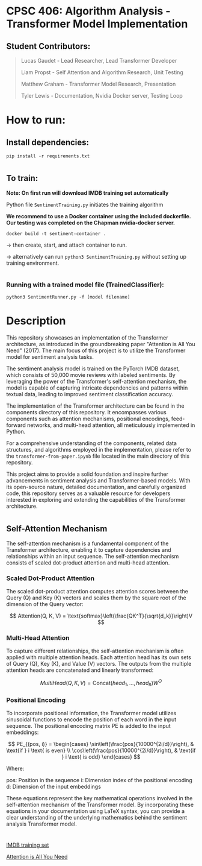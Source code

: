 # CPSC 406: Algorithm Analysis - Transformer Model Implementation

## Student Contributors:

> Lucas Gaudet - Lead Researcher, Lead Transformer Developer
>
> Liam Propst - Self Attention and Algorithm Research, Unit Testing
>
> Matthew Graham - Transformer Model Research, Presentation
>
> Tyler Lewis - Documentation, Nvidia Docker server, Testing Loop



# How to run:

## Install dependencies:

    pip install -r requirements.txt

#

## To train:

**Note: On first run will download IMDB training set automatically** 


Python file `SentimentTraining.py` initiates the training algorithm 

**We recommend to use a Docker container using the included dockerfile. Our testing was completed on the Chapman nvidia-docker server.**

    docker build -t sentiment-container .

-> then create, start, and attach container to run. 

-> alternatively can run `python3 SentimentTraining.py` without setting up training environment.
#

### Running with a trained model file (TrainedClassifier):

    python3 SentimentRunner.py -f [model filename]

# Description

This repository showcases an implementation of the Transformer architecture, as introduced in the groundbreaking paper "Attention is All You Need" (2017). The main focus of this project is to utilize the Transformer model for sentiment analysis tasks.

The sentiment analysis model is trained on the PyTorch IMDB dataset, which consists of 50,000 movie reviews with labeled sentiments. By leveraging the power of the Transformer's self-attention mechanism, the model is capable of capturing intricate dependencies and patterns within textual data, leading to improved sentiment classification accuracy.

The implementation of the Transformer architecture can be found in the components directory of this repository. It encompasses various components such as attention mechanisms, positional encodings, feed-forward networks, and multi-head attention, all meticulously implemented in Python.

For a comprehensive understanding of the components, related data structures, and algorithms employed in the implementation, please refer to the `transformer-from-paper.ipynb` file located in the main directory of this repository.

This project aims to provide a solid foundation and inspire further advancements in sentiment analysis and Transformer-based models. With its open-source nature, detailed documentation, and carefully organized code, this repository serves as a valuable resource for developers interested in exploring and extending the capabilities of the Transformer architecture.

#

## Self-Attention Mechanism
The self-attention mechanism is a fundamental component of the Transformer architecture, enabling it to capture dependencies and relationships within an input sequence. The self-attention mechanism consists of scaled dot-product attention and multi-head attention.

### Scaled Dot-Product Attention
The scaled dot-product attention computes attention scores between the Query (Q) and Key (K) vectors and scales them by the square root of the dimension of the Query vector:

$$
Attention(Q, K, V) = \text{softmax}\left(\frac{QK^T}{\sqrt{d_k}}\right)V
$$


### Multi-Head Attention
To capture different relationships, the self-attention mechanism is often applied with multiple attention heads. Each attention head has its own sets of Query (Q), Key (K), and Value (V) vectors. The outputs from the multiple attention heads are concatenated and linearly transformed:


$$
MultiHead(Q, K, V) = \text{Concat}(head_1, ..., head_h)W^O
$$

### Positional Encoding
To incorporate positional information, the Transformer model utilizes sinusoidal functions to encode the position of each word in the input sequence. The positional encoding matrix PE is added to the input embeddings:

$$
PE_{(pos, i)} = 
    \begin{cases} 
        \sin\left(\frac{pos}{10000^{2i/d}}\right), & \text{if } i \text{ is even} \\
        \cos\left(\frac{pos}{10000^{2i/d}}\right), & \text{if } i \text{ is odd}
    \end{cases}
$$

Where:

pos: Position in the sequence
i: Dimension index of the positional encoding
d: Dimension of the input embeddings

These equations represent the key mathematical operations involved in the self-attention mechanism of the Transformer model. By incorporating these equations in your documentation using LaTeX syntax, you can provide a clear understanding of the underlying mathematics behind the sentiment analysis Transformer model.

#

[IMDB training set](https://www.kaggle.com/datasets/lakshmi25npathi/imdb-dataset-of-50k-movie-reviews)

[Attention is All You Need](https://arxiv.org/pdf/1706.03762.pdf)
<!-- 


The project must be open source and on a public git repository. It must contain a file called LICENSE such as, for example, the MIT License. It also must contain a file .gitignore. See also Git best practices.
The repository must be structured in a way that makes it as easy as possible for a reader to access the relevant information. This includes proper use of markdown syntax.

There should be an introduction motivating the project and explaining why it is interesting (a good project has a convincing narrative).
There should be a literature review, references to related work and theoretical background (a good project describes the wider context in which it is situated). References are more useful when it is clear how they relate to the specifics of the project (just "dumping references at the end" is not useful).

The readme must contain a description of how to deploy and run the software.
The code must run, be well commented and documented.
The documentation should include, for example (adapt as appropriate):

What components does the software consist of? How do components interact?

What programming languages and APIs are used?

What data structures and algorithms did you implement?

How was the work divided between group members? Who was responsible for what?

Beware of Plagiarism: Make sure that if you took some code from somewhere you make clear, both in the code and in the documentation, from where you took it.

Give details of how the software was tested. Most projects should have code that was used for testing. Provide the tests that have been written, as well as a description of how to run the tests and reproduce the test test results.

Depending on the project, there may be other ways of validating the software (eg questionnaires, data analysis, and more).
Describe what works and what does not. Did your plans change? What is left to do?

Suggest directions for future development. Ideally, a list of possible extensions is described and designed, including details of how the current code base should be modified for the extension.

The last point is particularly important to me. A good open source project is one that inspires others to take it further and provides a basis for future developments. -->